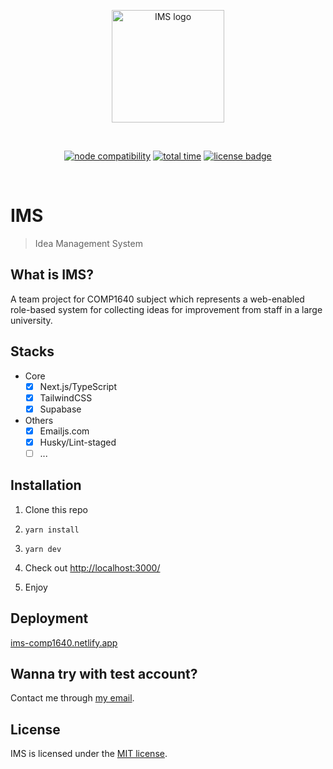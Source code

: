 <p align="center">
  <a href="https://ims-comp1640.netlify.app/" target="_blank" rel="noopener noreferrer">
    <img width="180" src="https://ims-comp1640.netlify.app/icon-logo.svg" alt="IMS logo">
  </a>
</p>
<br/>
<p align="center">
  <a href="https://app.netlify.com/sites/ims-comp1640/deploys"><img src="https://api.netlify.com/api/v1/badges/372f3d9e-42bb-453e-9610-b04eff26eca6/deploy-status" alt="node compatibility"></a>
  <a href="https://wakatime.com/badge/user/d6421665-4d44-4679-9950-30e9a0dcd423/project/9c5ace1c-784d-41c9-a6b8-f04bdb319169"><img src="https://wakatime.com/badge/user/d6421665-4d44-4679-9950-30e9a0dcd423/project/9c5ace1c-784d-41c9-a6b8-f04bdb319169.svg" alt="total time"></a>
  <a href="https://github.com/COMP1640-GROUP49/IMS"><img src="https://img.shields.io/github/license/COMP1640-GROUP49/IMS?style=flat" alt="license badge"></a>
</p>
<br/>

# IMS

> Idea Management System

## What is IMS?

A team project for COMP1640 subject which represents a web-enabled role-based system for collecting ideas for improvement from staff in a large university.

## Stacks

- Core
  - [x] Next.js/TypeScript
  - [x] TailwindCSS
  - [x] Supabase
- Others
  - [x] Emailjs.com
  - [x] Husky/Lint-staged
  - [ ] ...

## Installation

1. Clone this repo

2. `yarn install`

3. `yarn dev`

4. Check out [http://localhost:3000/](http://localhost:3000/)

5. Enjoy

## Deployment

[ims-comp1640.netlify.app](https://ims-comp1640.netlify.app/)

## Wanna try with test account?

Contact me through [my email](mailto:phulngcs18529@fpt.edu.vn).

## License

IMS is licensed under the [MIT license](https://github.com/COMP1640-GROUP49/IMS/blob/main/README.md).
